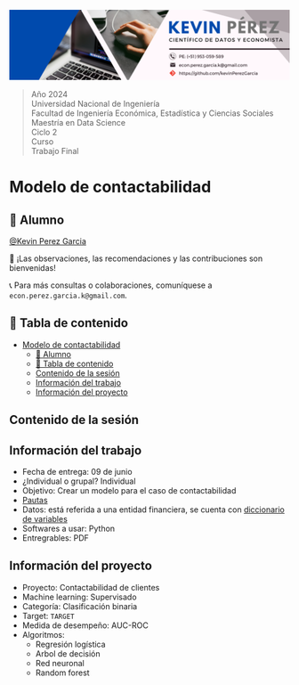 ![logo](https://github.com/kevinPerezGarcia/kevinPerezGarcia/blob/main/logo.png)

> Año 2024 <br>
Universidad Nacional de Ingeniería <br>
Facultad de Ingeniería Económica, Estadística y Ciencias Sociales <br>
Maestría en Data Science <br>
Ciclo 2 <br>
Curso <br>
Trabajo Final

# Modelo de contactabilidad

## 👥 Alumno

[@Kevin Perez Garcia](https://kevinperezgarcia.quarto.pub/data-science-portfolio/)

🤝 ¡Las observaciones, las recomendaciones y las contribuciones son bienvenidas!

📞 Para más consultas o colaboraciones, comuníquese a `econ.perez.garcia.k@gmail.com`.

## 📌 Tabla de contenido
- [Modelo de contactabilidad](#modelo-de-contactabilidad)
  - [👥 Alumno](#-alumno)
  - [📌 Tabla de contenido](#-tabla-de-contenido)
  - [Contenido de la sesión](#contenido-de-la-sesión)
  - [Información del trabajo](#información-del-trabajo)
  - [Información del proyecto](#información-del-proyecto)

## Contenido de la sesión

## Información del trabajo

* Fecha de entrega: 09 de junio
* ¿Individual o grupal? Individual
* Objetivo: Crear un modelo para el caso de contactabilidad
* [Pautas](/trabajoFinal/reference/trabajoFinal)
* Datos: está referida a una entidad financiera, se cuenta con [diccionario de variables](/trabajoFinal/reference/diccionarioVariables.pdf)
* Softwares a usar: Python
* Entregrables: PDF

## Información del proyecto

* Proyecto: Contactabilidad de clientes
* Machine learning: Supervisado
* Categoría: Clasificación binaria
* Target: `TARGET`
* Medida de desempeño: AUC-ROC
* Algoritmos:
  * Regresión logística
  * Arbol de decisión
  * Red neuronal
  * Random forest